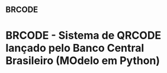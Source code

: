 ## BRCODE

<h1>BRCODE - Sistema de QRCODE lançado pelo Banco Central Brasileiro (MOdelo em Python)</h1>